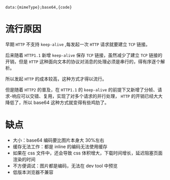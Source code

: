 `data:{mimeType};base64,{code}`

# 流行原因

早期 `HTTP` 不支持 `keep-alive` ,每发起一次 `HTTP` 请求就要建立 `TCP` 链接。

后来随着 `HTTP1.1` 新增 `keep-alive` 保存 `TCP` 链接，虽然减少了建立 `TCP` 链接的开销，但是 `HTTP` 这种面向文本的协议对消息的处理必须是串行的，得有序逐个解析。

所以发起 `HTTP` 的成本较高，这种方式才得以流行。

但是随着 `HTTP2` 的普及，在 `HTTP1.1` 的 `keep-alive` 的前提下又新增了分帧、请求-响应可以交错、复用，实现了对多个请求的并行处理， `HTTP` 的开销已经大大降低了，所以 base64 这种方式就变得有些鸡肋了。

# 缺点

- 大小：base64 编码要比图片本身大 30%左右
- 缓存无法工作：都是 inline 的编码无法使用缓存
- 如果在 css 文件中，还会导致 css 体积增大，下载时间增长，延迟阻塞页面渲染的时间
- 不方便调试：图片都是编码，无法在 dev tool 中预览
- 低版本浏览器不兼容
